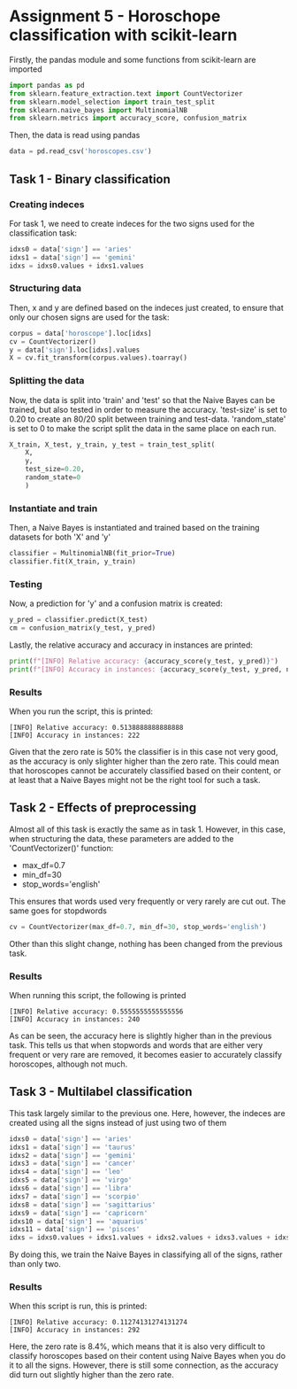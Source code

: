 # Assignment 5 - Horoschope classification with scikit-learn
Firstly, the pandas module and some functions from scikit-learn are imported
```python
import pandas as pd
from sklearn.feature_extraction.text import CountVectorizer
from sklearn.model_selection import train_test_split
from sklearn.naive_bayes import MultinomialNB
from sklearn.metrics import accuracy_score, confusion_matrix
```
Then, the data is read using pandas
```python
data = pd.read_csv('horoscopes.csv')
```


## Task 1 - Binary classification
### Creating indeces
For task 1, we need to create indeces for the two signs used for the classification task:
```python
idxs0 = data['sign'] == 'aries'
idxs1 = data['sign'] == 'gemini'
idxs = idxs0.values + idxs1.values
```
### Structuring data
Then, x and y are defined based on the indeces just created, to ensure that only our chosen signs are used for the task:
```python
corpus = data['horoscope'].loc[idxs]
cv = CountVectorizer()
y = data['sign'].loc[idxs].values
X = cv.fit_transform(corpus.values).toarray()
```
### Splitting the data
Now, the data is split into 'train' and 'test' so that the Naive Bayes can be trained, but also tested in order to measure the accuracy. 'test-size' is set to 0.20 to create an 80/20 split between training and test-data. 'random_state' is set to 0 to make the script split the data in the same place on each run.
```python
X_train, X_test, y_train, y_test = train_test_split(
    X,
    y, 
    test_size=0.20, 
    random_state=0
    )
```
### Instantiate and train
Then, a Naive Bayes is instantiated and trained based on the training datasets for both 'X' and 'y'
```python
classifier = MultinomialNB(fit_prior=True)
classifier.fit(X_train, y_train)
```
### Testing
Now, a prediction for 'y' and a confusion matrix is created:
```python
y_pred = classifier.predict(X_test)
cm = confusion_matrix(y_test, y_pred)
```
Lastly, the relative accuracy and accuracy in instances are printed:
```python
print(f"[INFO] Relative accuracy: {accuracy_score(y_test, y_pred)}")
print(f"[INFO] Accuracy in instances: {accuracy_score(y_test, y_pred, normalize=False)}")
```
### Results
When you run the script, this is printed:
```
[INFO] Relative accuracy: 0.5138888888888888
[INFO] Accuracy in instances: 222
```
Given that the zero rate is 50% the classifier is in this case not very good, as the accuracy is only slighter higher than the zero rate. This could mean that horoscopes cannot be accurately classified based on their content, or at least that a Naive Bayes might not be the right tool for such a task.

## Task 2 - Effects of preprocessing
Almost all of this task is exactly the same as in task 1. However, in this case, when structuring the data, these parameters are added to the 'CountVectorizer()' function:
- max_df=0.7
- min_df=30
- stop_words='english'

This ensures that words used very frequently or very rarely are cut out. The same goes for stopdwords
```python
cv = CountVectorizer(max_df=0.7, min_df=30, stop_words='english')
```
Other than this slight change, nothing has been changed from the previous task.
### Results
When running this script, the following is printed
```
[INFO] Relative accuracy: 0.5555555555555556
[INFO] Accuracy in instances: 240
```
As can be seen, the accuracy here is slightly higher than in the previous task. This tells us that when stopwords and words that are either very frequent or very rare are removed, it becomes easier to accurately classify horoscopes, although not much.

## Task 3 - Multilabel classification
This task largely similar to the previous one. Here, however, the indeces are created using all the signs instead of just using two of them
```python
idxs0 = data['sign'] == 'aries'
idxs1 = data['sign'] == 'taurus'
idxs2 = data['sign'] == 'gemini'
idxs3 = data['sign'] == 'cancer'
idxs4 = data['sign'] == 'leo'
idxs5 = data['sign'] == 'virgo'
idxs6 = data['sign'] == 'libra'
idxs7 = data['sign'] == 'scorpio'
idxs8 = data['sign'] == 'sagittarius'
idxs9 = data['sign'] == 'capricorn'
idxs10 = data['sign'] == 'aquarius'
idxs11 = data['sign'] == 'pisces'
idxs = idxs0.values + idxs1.values + idxs2.values + idxs3.values + idxs4.values + idxs5.values + idxs6.values + idxs7.values + idxs8.values + idxs9.values + idxs10.values + idxs11.values
```
By doing this, we train the Naive Bayes in classifying all of the signs, rather than only two.
### Results
When this script is run, this is printed:
```
[INFO] Relative accuracy: 0.11274131274131274
[INFO] Accuracy in instances: 292
```
Here, the zero rate is 8.4%, which means that it is also very difficult to classify horoscopes based on their content using Naive Bayes when you do it to all the signs. However, there is still some connection, as the accuracy did turn out slightly higher than the zero rate. 